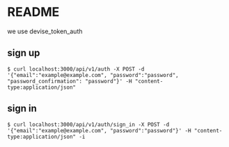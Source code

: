 # README

we use devise_token_auth

## sign up

```
$ curl localhost:3000/api/v1/auth -X POST -d '{"email":"example@example.com", "password":"password", "password_confirmation": "password"}' -H "content-type:application/json"
```

## sign in

```
$ curl localhost:3000/api/v1/auth/sign_in -X POST -d '{"email":"example@example.com", "password":"password"}' -H "content-type:application/json" -i
```
